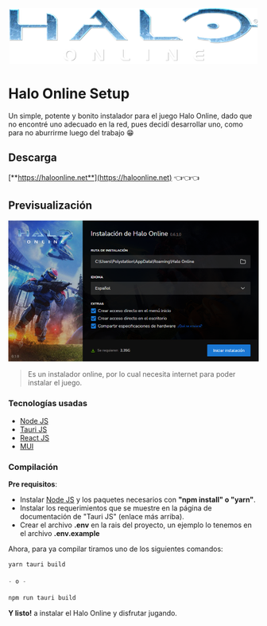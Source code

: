 <p align="center">
  <img src="Halo-Online-Logo.png" />
</p>


# Halo Online Setup
Un simple, potente y bonito instalador para el juego Halo Online, dado que no encontré uno adecuado en la red, pues decidí desarrollar uno, como para no aburrirme luego del trabajo 😁

## Descarga

[**https://haloonline.net**](https://haloonline.net) 👈👈👈

## Previsualización

![Welcome Page](Preview.png)

> Es un instalador online, por lo cual necesita internet para poder instalar el juego.

### Tecnologías usadas
- [Node JS](https://nodejs.org/es/)
- [Tauri JS](https://tauri.studio)
- [React JS](https://es.reactjs.org)
- [MUI](https://mui.com/)

### Compilación
**Pre requisitos**: 
- Instalar [Node JS](https://nodejs.org/es/) y los paquetes necesarios con **"npm install" o "yarn"**.
- Instalar los requerimientos que se muestre en la página de documentación de "Tauri JS" (enlace más arriba). 
- Crear el archivo **.env** en la rais del proyecto, un ejemplo lo tenemos en el archivo **.env.example**


Ahora, para ya compilar tiramos uno de los siguientes comandos: 

```javascript
yarn tauri build

- o -

npm run tauri build
```

**Y listo!** a instalar el Halo Online y disfrutar jugando.
